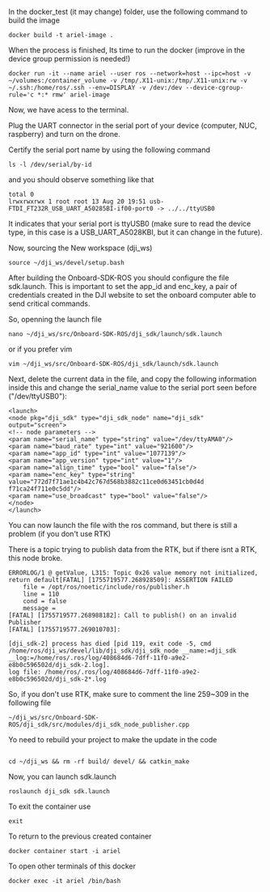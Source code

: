 In the docker_test (it may change) folder, use the following command to build the image

```
docker build -t ariel-image .
```
When the process is finished, Its time to run the docker (improve in the device group permission is needed!)

```
docker run -it --name ariel --user ros --network=host --ipc=host -v ~/volumes:/container_volume -v /tmp/.X11-unix:/tmp/.X11-unix:rw -v ~/.ssh:/home/ros/.ssh --env=DISPLAY -v /dev:/dev --device-cgroup-rule='c *:* rmw' ariel-image
```
Now, we have acess to the terminal.

Plug the UART connector in the serial port of your device (computer, NUC, raspberry) and turn on the drone.

Certify the serial port name by using the following command
```
ls -l /dev/serial/by-id
```
and you should observe something like that

```
total 0
lrwxrwxrwx 1 root root 13 Aug 20 19:51 usb-FTDI_FT232R_USB_UART_A50285BI-if00-port0 -> ../../ttyUSB0
```

It indicates that your serial port is ttyUSB0 (make sure to read the device type, in this case is a USB_UART_A5028KBI, but it can change in the future).


Now, sourcing the New workspace (dji_ws)

```
source ~/dji_ws/devel/setup.bash
```

After building the Onboard-SDK-ROS you should configure the file sdk.launch. This is important to set the app_id and enc_key, a pair of credentials created in the DJI website to set the onboard computer able to send critical commands.

So, openning the launch file

```
nano ~/dji_ws/src/Onboard-SDK-ROS/dji_sdk/launch/sdk.launch
```

or if you prefer vim 

```
vim ~/dji_ws/src/Onboard-SDK-ROS/dji_sdk/launch/sdk.launch
```

Next, delete the current data in the file, and copy the following information inside this and change the serial_name value to the serial port seen before ("/dev/ttyUSB0"):

```
<launch>
<node pkg="dji_sdk" type="dji_sdk_node" name="dji_sdk" output="screen">
<!-- node parameters -->
<param name="serial_name" type="string" value="/dev/ttyAMA0"/>
<param name="baud_rate" type="int" value="921600"/>
<param name="app_id" type="int" value="1077139"/>
<param name="app_version" type="int" value="1"/>
<param name="align_time" type="bool" value="false"/>
<param name="enc_key" type="string" value="772d7f71ae1c4b42c767d568b3882c11ce0d63451cb0d4d
f71ca24f711e0c5dd"/>
<param name="use_broadcast" type="bool" value="false"/>
</node>
</launch>
```

You can now launch the file with the ros command, but there is still a problem (if you don't use RTK)

There is a topic trying to publish data from the RTK, but if there isnt a RTK, this node broke.

```
ERRORLOG/1 @ getValue, L315: Topic 0x26 value memory not initialized, return default[FATAL] [1755719577.268928509]: ASSERTION FAILED
	file = /opt/ros/noetic/include/ros/publisher.h
	line = 110
	cond = false
	message = 
[FATAL] [1755719577.268988182]: Call to publish() on an invalid Publisher
[FATAL] [1755719577.269010703]: 

[dji_sdk-2] process has died [pid 119, exit code -5, cmd /home/ros/dji_ws/devel/lib/dji_sdk/dji_sdk_node __name:=dji_sdk __log:=/home/ros/.ros/log/408684d6-7dff-11f0-a9e2-e8b0c596502d/dji_sdk-2.log].
log file: /home/ros/.ros/log/408684d6-7dff-11f0-a9e2-e8b0c596502d/dji_sdk-2*.log
```

So, if you don't use RTK, make sure to comment the line 259~309 in the following file

```
~/dji_ws/src/Onboard-SDK-ROS/dji_sdk/src/modules/dji_sdk_node_publisher.cpp 
```

Yo need to rebuild your project to make the update in the code

```

cd ~/dji_ws && rm -rf build/ devel/ && catkin_make
```

Now, you can launch sdk.launch

```
roslaunch dji_sdk sdk.launch 
```

To exit the container use

``` 
exit
```

To return to the previous created container

``` 
docker container start -i ariel
```
To open other terminals of this docker

``` 
docker exec -it ariel /bin/bash
```
